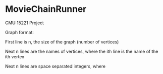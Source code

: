 MovieChainRunner
================

CMU 15221 Project

Graph format:

First line is n, the size of the graph (number of vertices)

Next n lines are the names of vertices, where the ith line is the name of the ith vertex

Next n lines are space separated integers, where 
